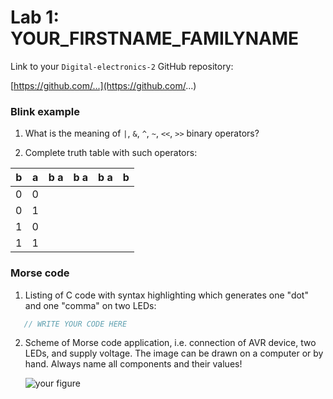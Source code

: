 # Lab 1: YOUR_FIRSTNAME_FAMILYNAME

Link to your `Digital-electronics-2` GitHub repository:

   [https://github.com/...](https://github.com/...)


### Blink example

1. What is the meaning of `|`, `&`, `^`, `~`, `<<`, `>>` binary operators?

2. Complete truth table with such operators:

| **b** | **a** |**b   a** | **b   a** | **b   a** | **b** |
| :-: | :-: | :-: | :-: | :-: | :-: |
| 0 | 0 |  |  |  |  |
| 0 | 1 |  |  |  |  |
| 1 | 0 |  |  |  |  |
| 1 | 1 |  |  |  |  |


### Morse code

1. Listing of C code with syntax highlighting which generates one "dot" and one "comma" on two LEDs:

```c
   // WRITE YOUR CODE HERE
```


2. Scheme of Morse code application, i.e. connection of AVR device, two LEDs, and supply voltage. The image can be drawn on a computer or by hand. Always name all components and their values!

   ![your figure]()
